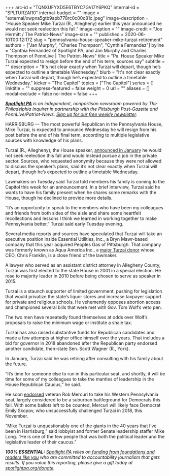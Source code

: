 +++
arc-id = "TQNXUFYXD5E6TBYC7GVI7Y6PKQ"
internal-id = "SPLTURZAI10"
internal-budget = ""
image = "external/xwpna5gtb9apb778rc0c00c81c.jpeg"
image-description = "House Speaker Mike Turzai (R., Allegheny) earlier this year announced he would not seek reelection this fall."
image-caption = ""
image-credit = "Joe Hermitt / The Patriot-News"
image-size = ""
published = 2020-06-10T00:12:17Z
slug = "pennsylvania-house-speaker-mike-turzai-retirement"
authors = ["Jan Murphy", "Charles Thompson", "Cynthia Fernandez"]
byline = "Cynthia Fernandez of Spotlight PA, and Jan Murphy and Charles Thompson of PennLive | The Patriot-News"
title = "Pa. House Speaker Mike Turzai expected to resign before the end of his term, sources say"
subtitle = ""
description = "It's not clear exactly when Turzai will depart, though he’s expected to outline a timetable Wednesday."
blurb = "It's not clear exactly when Turzai will depart, though he’s expected to outline a timetable Wednesday."
kicker = "The Capitol"
topics = ["The Capitol"]
series = []
linktitle = ""
suppress-featured = false
weight = 0
url = ""
aliases = []
modal-exclude = false
no-index = false
+++

<a href="https://www.spotlightpa.org/"><i><b>Spotlight PA</b></i></a><i> is an independent, nonpartisan newsroom powered by The Philadelphia Inquirer in partnership with the Pittsburgh Post-Gazette and PennLive/Patriot-News. </i><a href="https://www.spotlightpa.org/newsletters"><i>Sign up for our free weekly newsletter</i></a><i>.</i>

HARRISBURG — The most powerful Republican in the Pennsylvania House, Mike Turzai, is expected to announce Wednesday he will resign from his post before the end of his final term, according to multiple legislative sources with knowledge of his plans.

Turzai (R., Allegheny), the House speaker, <a href="https://www.spotlightpa.org/news/2020/01/mike-turzai-pennsylvania-house-speaker-retiring/">announced in January</a> he would not seek reelection this fall and would instead pursue a job in the private sector. Sources, who requested anonymity because they were not allowed to discuss the speaker’s plans, said it’s not clear exactly when Turzai will depart, though he’s expected to outline a timetable Wednesday.

Lawmakers on Tuesday said Turzai told members his family is coming to the Capitol this week for an announcement. In a brief interview, Turzai said he wants to have his family present when he shares some remarks with the House, though he declined to provide more details.

“It’s an opportunity to speak to the members who have been my colleagues and friends from both sides of the aisle and share some heartfelt recollections and lessons I think we learned in working together to make Pennsylvania better,” Turzai said early Tuesday evening.

<script src="https://www.spotlightpa.org/embed.js" async></script><div data-spl-embed-version="1" data-spl-src="https://www.spotlightpa.org/embeds/donate/"></div>

Several media reports and sources have speculated that Turzai will take an executive position inside Essential Utilities, Inc., a Bryn Mawr-based company that this year acquired Peoples Gas of Pittsburgh. That company was formerly known as Aqua America Inc., a <a href="https://www.wesa.fm/post/aqua-america-very-active-campaign-contributions-particularly-house-speaker-mike-turzai#stream/0">major Turzai donor</a> whose CEO, Chris Franklin, is a close friend of the lawmaker.

A lawyer who served as an assistant district attorney in Allegheny County, Turzai was first elected to the state House in 2001 in a special election. He rose to majority leader in 2010 before being chosen to serve as speaker in 2015.

Turzai is a staunch supporter of limited government, pushing for legislation that would privatize the state’s liquor stores and increase taxpayer support for private and religious schools. He vehemently opposes abortion access and championed several bills that were met with Gov. Tom Wolf’s veto pen.

The two men have repeatedly found themselves at odds over Wolf’s proposals to raise the minimum wage or institute a shale tax.

Turzai has also raised substantive funds for Republican candidates and made a few attempts at higher office himself over the years. That includes a bid for governor in 2018 abandoned after the Republican party endorsed another candidate, then-state Sen. Scott Wagner (R., York).

In January, Turzai said he was retiring after consulting with his family about the future.

<script src="https://www.spotlightpa.org/embed.js" async></script><div data-spl-embed-version="1" data-spl-src="https://www.spotlightpa.org/embeds/newsletter/"></div>

“It’s time for someone else to run in this particular seat, and shortly, it will be time for some of my colleagues to take the mantles of leadership in the House Republican Caucus,” he said.

He soon <a href="https://www.post-gazette.com/news/politics-state/2020/01/26/Turzai-endorses-West-Point-grad-GOP-conservative-rob-mercuri-pnc/stories/202001260141">endorsed</a> veteran Rob Mercuri to take his Western Pennsylvania seat, largely considered to be a suburban battleground for Democrats this fall. With some ballots left to be counted, Mercuri will likely face Democrat Emily Skopov, who unsuccessfully challenged Turzai in 2018, this November.

“Mike Turzai is unquestionably one of the giants in the 40 years that I’ve been in Harrisburg,” said lobbyist and former Senate leadership staffer Mike Long. “He is one of the few people that was both the political leader and the legislative leader of their caucus.”

<i><b>100% ESSENTIAL:</b></i> <a href="https://www.spotlightpa.org/"><i>Spotlight PA</i></a><i> relies on</i><a href="https://www.spotlightpa.org/support"><i> funding from foundations and readers like you</i></a><i> who are committed to accountability journalism that gets results. If you value this reporting, please give a gift today at </i><a href="http://spotlightpa.org/donate"><i>spotlightpa.org/donate</i></a><i>.</i>
